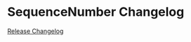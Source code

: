 # SequenceNumber Changelog

[Release Changelog](https://github.com/spryker/sequence-number/releases)
